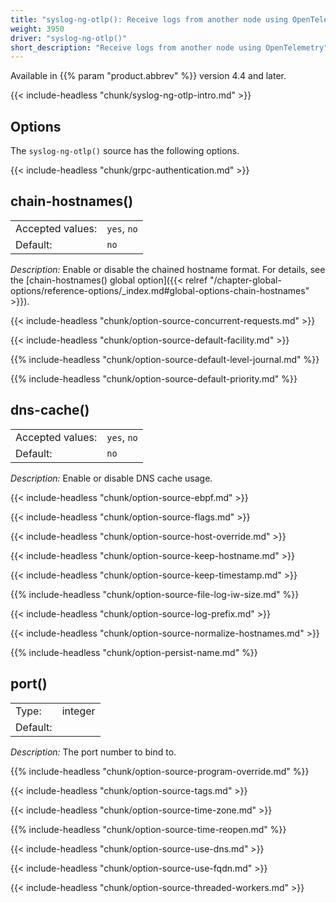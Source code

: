 ```yaml
---
title: "syslog-ng-otlp(): Receive logs from another node using OpenTelemetry"
weight: 3950
driver: "syslog-ng-otlp()"
short_description: "Receive logs from another node using OpenTelemetry"
---
```

<!-- This file is under the copyright of Axoflow, and licensed under Apache License 2.0, except for using the Axoflow and AxoSyslog trademarks. -->

Available in {{% param "product.abbrev" %}} version 4.4 and later.

{{< include-headless "chunk/syslog-ng-otlp-intro.md" >}}

<!-- 

    FIXME default-severity(<string>) this is globally undocumented
    FIXME format(<string>)
    FIXME does it make sense to confogire it? hook-commands(
        setup(<string>)
        shutdown(<string>)
        startup(<string>)
        teardown(<string>)
    )
    internal(<yesno>)
    long-hostnames(<yesno>)

 -->

## Options

The `syslog-ng-otlp()` source has the following options.

{{< include-headless "chunk/grpc-authentication.md" >}}

## chain-hostnames()

|                  |                  |
| ---------------- | ---------------- |
| Accepted values: | `yes`, `no` |
| Default:         | `no`           |

*Description:* Enable or disable the chained hostname format. For details, see the [chain-hostnames() global option]({{< relref "/chapter-global-options/reference-options/_index.md#global-options-chain-hostnames" >}}).

{{< include-headless "chunk/option-source-concurrent-requests.md" >}}

{{< include-headless "chunk/option-source-default-facility.md" >}}

{{% include-headless "chunk/option-source-default-level-journal.md" %}}

{{% include-headless "chunk/option-source-default-priority.md" %}}

## dns-cache()

|                  |                  |
| ---------------- | ---------------- |
| Accepted values: | `yes`, `no` |
| Default:         | `no`           |

*Description:* Enable or disable DNS cache usage.

{{< include-headless "chunk/option-source-ebpf.md" >}}

{{< include-headless "chunk/option-source-flags.md" >}}

{{< include-headless "chunk/option-source-host-override.md" >}}

{{< include-headless "chunk/option-source-keep-hostname.md" >}}

{{< include-headless "chunk/option-source-keep-timestamp.md" >}}

{{% include-headless "chunk/option-source-file-log-iw-size.md" %}}

{{< include-headless "chunk/option-source-log-prefix.md" >}}

{{< include-headless "chunk/option-source-normalize-hostnames.md" >}}

{{% include-headless "chunk/option-persist-name.md" %}}

## port()

|          |        |
| -------- | ------ |
| Type:    | integer |
| Default: |        |

<!-- FIXME what is the default port? -->

*Description:* The port number to bind to.

{{% include-headless "chunk/option-source-program-override.md" %}}

{{< include-headless "chunk/option-source-tags.md" >}}

{{< include-headless "chunk/option-source-time-zone.md" >}}

{{% include-headless "chunk/option-source-time-reopen.md" %}}

{{< include-headless "chunk/option-source-use-dns.md" >}}

{{< include-headless "chunk/option-source-use-fqdn.md" >}}

{{< include-headless "chunk/option-source-threaded-workers.md" >}}
